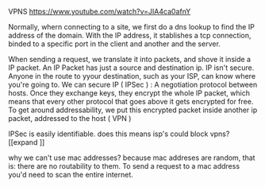 VPNS
https://www.youtube.com/watch?v=JIA4ca0afnY


Normally, whern connecting to a site, we first do a dns lookup to find the IP address of the domain.
With the IP address, it stablishes a tcp connection, binded to a specific port in the client and another and the server. 

When sending a request, we translate it into packets, and shove it inside a IP packet. 
An IP Packet has just a source and destination ip. 
IP isn't secure. Anyone in the route to yyour destination, such as your ISP, can know where you're going to. 
We can secure IP ( IPSec ) : A negotiation protocol between hosts. Once they exchange keys, they encrypt the whole IP packet, which means that every other protocol that goes above it gets encrypted for free. 
To get around addressability, we put this encrypted packet inside another ip packet, addressed to the host ( VPN )

IPSec is easily identifiable. 
    does this means isp's could block vpns? [[expand
    ]]


why we can't use mac addresses? because mac addreses are random, that is: there are no routability to them. To send a request to a mac address you'd need to scan the entire internet. 

